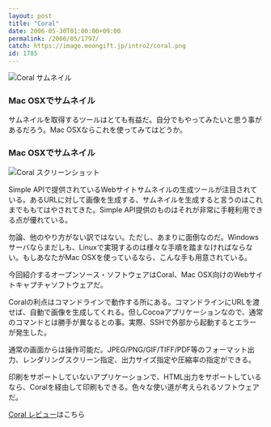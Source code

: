```yaml
---
layout: post
title: "Coral"
date: 2006-05-30T01:00:00+09:00
permalink: /2006/05/1797/
catch: https://image.moongift.jp/intro2/coral.png
id: 1785
---
```

 ![Coral サムネイル](https://image.moongift.jp/intro2/coral.t.png "Coral サムネイル")
  

### Mac OSXでサムネイル
  
サムネイルを取得するツールはとても有益だ。自分でもやってみたいと思う事があるだろう。Mac OSXならこれを使ってみてはどうか。  
<!--more-->  

### Mac OSXでサムネイル
  

![Coral スクリーンショット](https://image.moongift.jp/intro2/coral.png "Coral スクリーンショット")

  

Simple APIで提供されているWebサイトサムネイルの生成ツールが注目されている。あるURLに対して画像を生成する、サムネイルを生成すると言うのはこれまでももてはやされてきた。Simple API提供のものはそれが非常に手軽利用できる点が優れている。

  

勿論、他のやり方がない訳ではない。ただし、あまりに面倒なのだ。Windowsサーバならまだしも、Linuxで実現するのは様々な手順を踏まなければならない。もしあなたがMac OSXを使っているなら、こんな手も用意されている。

  

今回紹介するオープンソース・ソフトウェアはCoral、Mac OSX向けのWebサイトキャプチャソフトウェアだ。

  

Coralの利点はコマンドラインで動作する所にある。コマンドラインにURLを渡せば、自動で画像を生成してくれる。但しCocoaアプリケーションなので、通常のコマンドとは勝手が異なるとの事。実際、SSHで外部から起動するとエラーが発生した。

  

通常の画面からは操作可能だ。JPEG/PNG/GIF/TIFF/PDF等のフォーマット出力、レンダリングスクリーン指定、出力サイズ指定や圧縮率の指定ができる。

  

印刷をサポートしていないアプリケーションで、HTML出力をサポートしているなら、Coralを経由して印刷もできる。色々な使い道が考えられるソフトウェアだ。

  

[Coral レビュー](http://oss.moongift.jp/review/i-1798.html)はこちら

